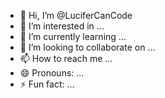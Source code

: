 - 👋 Hi, I’m @LuciferCanCode
- 👀 I’m interested in ...
- 🌱 I’m currently learning ...
- 💞️ I’m looking to collaborate on ...
- 📫 How to reach me ...
- 😄 Pronouns: ...
- ⚡ Fun fact: ...

<!---
LuciferCanCode/LuciferCanCode is a ✨ special ✨ repository because its `README.md` (this file) appears on your GitHub profile.
You can click the Preview link to take a look at your changes.
--->

